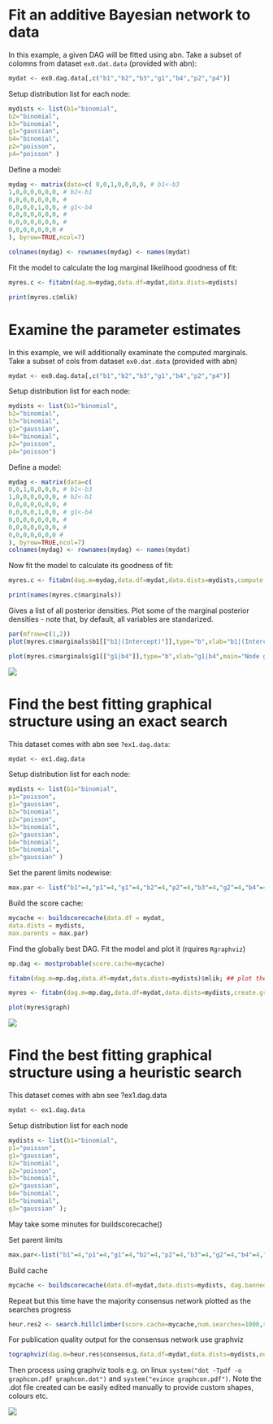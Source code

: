 # Fit an additive Bayesian network to data

In this example, a given DAG will be fitted using abn. Take a subset of colomns from dataset `ex0.dat.data` (provided with abn):

```r
mydat <- ex0.dag.data[,c("b1","b2","b3","g1","b4","p2","p4")]
```

Setup distribution list for each node: 

```r
mydists <- list(b1="binomial",
b2="binomial", 
b3="binomial", 
g1="gaussian", 
b4="binomial",
p2="poisson", 
p4="poisson" )
```

Define a model:

```r
mydag <- matrix(data=c( 0,0,1,0,0,0,0, # b1<-b3 
1,0,0,0,0,0,0, # b2<-b1 
0,0,0,0,0,0,0, # 
0,0,0,0,1,0,0, # g1<-b4 
0,0,0,0,0,0,0, # 
0,0,0,0,0,0,0, # 
0,0,0,0,0,0,0 # 
), byrow=TRUE,ncol=7)

colnames(mydag) <- rownames(mydag) <- names(mydat)
```

Fit the model to calculate the log marginal likelihood goodness of fit:

```r
myres.c <- fitabn(dag.m=mydag,data.df=mydat,data.dists=mydists)

print(myres.c$mlik)
```

# Examine the parameter estimates

In this example, we will additionally examinate the computed marginals. Take a subset of cols from dataset `ex0.dat.data` (provided with abn)

```r
mydat <- ex0.dag.data[,c("b1","b2","b3","g1","b4","p2","p4")]
```

Setup distribution list for each node:

```r
mydists <- list(b1="binomial", 
b2="binomial", 
b3="binomial", 
g1="gaussian", 
b4="binomial", 
p2="poisson", 
p4="poisson")
```

Define a model:

```r
mydag <- matrix(data=c(
0,0,1,0,0,0,0, # b1<-b3 
1,0,0,0,0,0,0, # b2<-b1 
0,0,0,0,0,0,0, # 
0,0,0,0,1,0,0, # g1<-b4 
0,0,0,0,0,0,0, # 
0,0,0,0,0,0,0, # 
0,0,0,0,0,0,0 #
), byrow=TRUE,ncol=7)
colnames(mydag) <- rownames(mydag) <- names(mydat)
```

Now fit the model to calculate its goodness of fit:

```r
myres.c <- fitabn(dag.m=mydag,data.df=mydat,data.dists=mydists,compute.fixed=TRUE)

print(names(myres.c$marginals))
```

Gives a list of all posterior densities. Plot some of the marginal posterior densities - note that, by default, all variables are standarized. 

```r
par(mfrow=c(1,2))
plot(myres.c$marginals$b1[["b1|(Intercept)"]],type="b",xlab="b1|(Intercept)", main="Node b1, Intercept",pch="+",col="green")

plot(myres.c$marginals$g1[["g1|b4"]],type="b",xlab="g1|b4",main="Node g1, parameter b4",pch="+",col="orange")
```

![](Material/Plot/introfig1.png)

# Find the best fitting graphical structure using an exact search

This dataset comes with abn see `?ex1.dag.data`:

```r
mydat <- ex1.dag.data 
```

Setup distribution list for each node:

```r
mydists <- list(b1="binomial", 
p1="poisson", 
g1="gaussian", 
b2="binomial", 
p2="poisson", 
b3="binomial", 
g2="gaussian", 
b4="binomial", 
b5="binomial", 
g3="gaussian" ) 
```

Set the parent limits nodewise:

```r
max.par <- list("b1"=4,"p1"=4,"g1"=4,"b2"=4,"p2"=4,"b3"=4,"g2"=4,"b4"=4,"b5"=4,"g3"=4)
```

Build the score cache:

```r
mycache <- buildscorecache(data.df = mydat, 
data.dists = mydists,
max.parents = max.par)
```

Find the globally best DAG. Fit the model and plot it (rquires `Rgraphviz`)

```r
mp.dag <- mostprobable(score.cache=mycache)

fitabn(dag.m=mp.dag,data.df=mydat,data.dists=mydists)$mlik; ## plot the best model - requires Rgraphviz 

myres <- fitabn(dag.m=mp.dag,data.df=mydat,data.dists=mydists,create.graph=TRUE)

plot(myres$graph)
```

![](Material/Plot/mpgraph.png)

# Find the best fitting graphical structure using a heuristic search

This dataset comes with abn see ?ex1.dag.data

```r
mydat <- ex1.dag.data 
```

Setup distribution list for each node 

```r
mydists <- list(b1="binomial", 
p1="poisson", 
g1="gaussian", 
b2="binomial", 
p2="poisson", 
b3="binomial", 
g2="gaussian", 
b4="binomial", 
b5="binomial", 
g3="gaussian" );
```

May take some minutes for buildscorecache() 

Set parent limits 

```r
max.par<-list("b1"=4,"p1"=4,"g1"=4,"b2"=4,"p2"=4,"b3"=4,"g2"=4,"b4"=4,"b5"=4,"g3"=4); 
```

Build cache 

```r
mycache <- buildscorecache(data.df=mydat,data.dists=mydists, dag.banned=ban, dag.retained=retain,max.parents=max.par); 
```

Repeat but this time have the majority consensus network plotted as the searches progress

```r
heur.res2 <- search.hillclimber(score.cache=mycache,num.searches=1000,seed=0,verbose=FALSE, trace=TRUE,timing.on=FALSE)
```

For publication quality output for the consensus network use graphviz

```r
tographviz(dag.m=heur.res$consensus,data.df=mydat,data.dists=mydists,outfile="graphcon.dot"); 
```

Then process using graphviz tools e.g. on linux `system("dot -Tpdf -o graphcon.pdf graphcon.dot")` and `system("evince graphcon.pdf")`. Note the .dot file created can be easily edited manually to provide custom shapes, colours etc. 

![](Material/Plot/graphcon2.png)